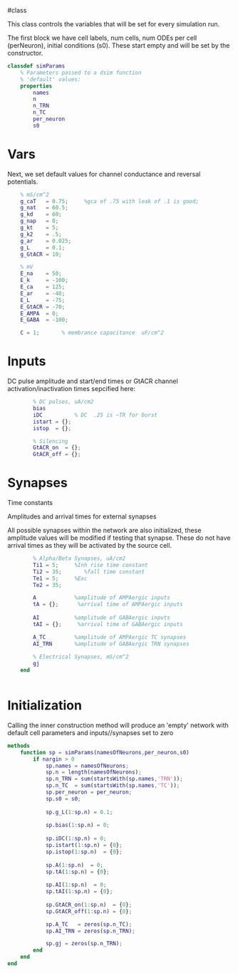 #class

This class controls the variables that will be set for every simulation run.

The first block we have cell labels, num cells, num ODEs per cell (perNeuron), initial conditions (s0). These start empty and will be set by the constructor.

```matlab
classdef simParams
    % Parameters passed to a dsim function
    % 'default' values:
    properties
        names
        n 
        n_TRN
        n_TC 
        per_neuron
        s0
```

# Vars

Next, we set default values for channel conductance and reversal potentials.

```matlab
    % mS/cm^2
    g_caT   = 0.75;     %gca of .75 with leak of .1 is good;
    g_nat   = 60.5;
    g_kd    = 60;
    g_nap   = 0;
    g_kt    = 5;
    g_k2    = .5;
    g_ar    = 0.025;
    g_L     = 0.1;
    g_GtACR = 10; 

    % mV
    E_na    = 50;
    E_k     = -100;
    E_ca    = 125;
    E_ar    = -40;
    E_L     = -75;
    E_GtACR = -70;
    E_AMPA  = 0;
    E_GABA  = -100;

    C = 1;       % membrance capacitance  uF/cm^2
```


# Inputs

DC pulse amplitude and start/end times or GtACR channel activation/inactivation times sepcified here:

```matlab
        % DC pulses, uA/cm2
        bias
        iDC          % DC  .25 is ~TR for burst
        istart = {};
        istop  = {};

        % Silencing 
        GtACR_on  = {};
        GtACR_off = {};

```


# Synapses

Time constants

Amplitudes and arrival times for external synapses

All possible synapses within the network are also initialized, these amplitude values will be modified if testing that synapse. These do not have arrival times as they will be activated by the source cell.

```matlab
        % Alpha/Beta Synapses, uA/cm2
        Ti1 = 5;     %Inh rise time constant
        Ti2 = 35;       %fall time constant
        Te1 = 5;     %Exc
        Te2 = 35;

        A            %amplitude of AMPAergic inputs
        tA = {};      %arrival time of AMPAergic inputs
        
        AI           %amplitude of GABAergic inputs
        tAI = {};     %arrival time of GABAergic inputs

        A_TC         %amplitude of AMPAergic TC synapses
        AI_TRN       %amplitude of GABAergic TRN synapses
        
        % Electrical Synapses, mS/cm^2
        gj
    end
    
```


# Initialization

Calling the inner construction method will produce an 'empty' network with default cell parameters and inputs//synapses set to zero

```matlab
methods
	function sp = simParams(namesOfNeurons,per_neuron,s0)
	    if nargin > 0
			sp.names = namesOfNeurons;
			sp.n = length(namesOfNeurons);
			sp.n_TRN = sum(startsWith(sp.names,'TRN'));
			sp.n_TC  = sum(startsWith(sp.names,'TC'));
			sp.per_neuron = per_neuron;
			sp.s0 = s0;
			
			sp.g_L(1:sp.n) = 0.1;
			
			sp.bias(1:sp.n) = 0;
			
			sp.iDC(1:sp.n) = 0;
			sp.istart(1:sp.n) = {0};
			sp.istop(1:sp.n)  = {0};
			
			sp.A(1:sp.n)  = 0;
			sp.tA(1:sp.n) = {0};
			
			sp.AI(1:sp.n)  = 0;
			sp.tAI(1:sp.n) = {0};
			
			sp.GtACR_on(1:sp.n)  = {0};
			sp.GtACR_off(1:sp.n) = {0};

			sp.A_TC   = zeros(sp.n_TC);
			sp.AI_TRN = zeros(sp.n_TRN);

			sp.gj = zeros(sp.n_TRN);
	    end
	end
end
```